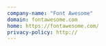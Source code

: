 ```yaml
---
company-name: "Font Awesome"
domain: fontawesome.com
home: https://fontawesome.com/
privacy-policy: http://
---
```




